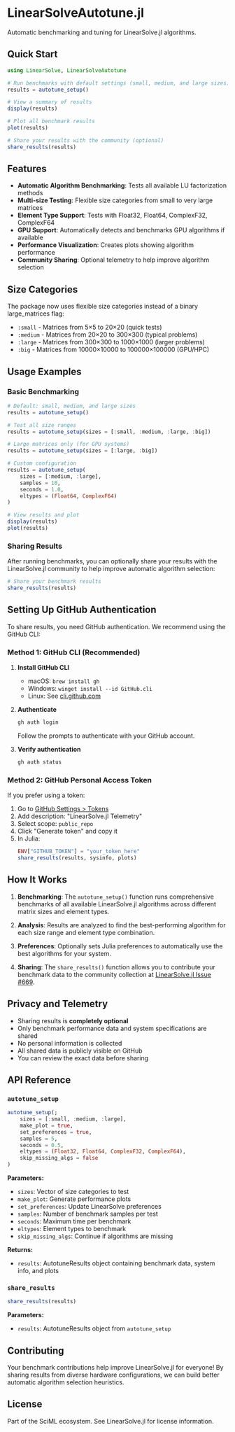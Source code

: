 # LinearSolveAutotune.jl

Automatic benchmarking and tuning for LinearSolve.jl algorithms.

## Quick Start

```julia
using LinearSolve, LinearSolveAutotune

# Run benchmarks with default settings (small, medium, and large sizes)
results = autotune_setup()

# View a summary of results
display(results)

# Plot all benchmark results
plot(results)

# Share your results with the community (optional)
share_results(results)
```

## Features

- **Automatic Algorithm Benchmarking**: Tests all available LU factorization methods
- **Multi-size Testing**: Flexible size categories from small to very large matrices
- **Element Type Support**: Tests with Float32, Float64, ComplexF32, ComplexF64
- **GPU Support**: Automatically detects and benchmarks GPU algorithms if available
- **Performance Visualization**: Creates plots showing algorithm performance
- **Community Sharing**: Optional telemetry to help improve algorithm selection

## Size Categories

The package now uses flexible size categories instead of a binary large_matrices flag:

- `:small` - Matrices from 5×5 to 20×20 (quick tests)
- `:medium` - Matrices from 20×20 to 300×300 (typical problems)
- `:large` - Matrices from 300×300 to 1000×1000 (larger problems)
- `:big` - Matrices from 10000×10000 to 100000×100000 (GPU/HPC)

## Usage Examples

### Basic Benchmarking

```julia
# Default: small, medium, and large sizes
results = autotune_setup()

# Test all size ranges
results = autotune_setup(sizes = [:small, :medium, :large, :big])

# Large matrices only (for GPU systems)
results = autotune_setup(sizes = [:large, :big])

# Custom configuration
results = autotune_setup(
    sizes = [:medium, :large],
    samples = 10,
    seconds = 1.0,
    eltypes = (Float64, ComplexF64)
)

# View results and plot
display(results)
plot(results)
```

### Sharing Results

After running benchmarks, you can optionally share your results with the LinearSolve.jl community to help improve automatic algorithm selection:

```julia
# Share your benchmark results
share_results(results)
```

## Setting Up GitHub Authentication

To share results, you need GitHub authentication. We recommend using the GitHub CLI:

### Method 1: GitHub CLI (Recommended)

1. **Install GitHub CLI**
   - macOS: `brew install gh`
   - Windows: `winget install --id GitHub.cli`
   - Linux: See [cli.github.com](https://cli.github.com/manual/installation)

2. **Authenticate**
   ```bash
   gh auth login
   ```
   Follow the prompts to authenticate with your GitHub account.

3. **Verify authentication**
   ```bash
   gh auth status
   ```

### Method 2: GitHub Personal Access Token

If you prefer using a token:

1. Go to [GitHub Settings > Tokens](https://github.com/settings/tokens/new)
2. Add description: "LinearSolve.jl Telemetry"
3. Select scope: `public_repo`
4. Click "Generate token" and copy it
5. In Julia:
   ```julia
   ENV["GITHUB_TOKEN"] = "your_token_here"
   share_results(results, sysinfo, plots)
   ```

## How It Works

1. **Benchmarking**: The `autotune_setup()` function runs comprehensive benchmarks of all available LinearSolve.jl algorithms across different matrix sizes and element types.

2. **Analysis**: Results are analyzed to find the best-performing algorithm for each size range and element type combination.

3. **Preferences**: Optionally sets Julia preferences to automatically use the best algorithms for your system.

4. **Sharing**: The `share_results()` function allows you to contribute your benchmark data to the community collection at [LinearSolve.jl Issue #669](https://github.com/SciML/LinearSolve.jl/issues/669).

## Privacy and Telemetry

- Sharing results is **completely optional**
- Only benchmark performance data and system specifications are shared
- No personal information is collected
- All shared data is publicly visible on GitHub
- You can review the exact data before sharing

## API Reference

### `autotune_setup`

```julia
autotune_setup(;
    sizes = [:small, :medium, :large],
    make_plot = true,
    set_preferences = true,
    samples = 5,
    seconds = 0.5,
    eltypes = (Float32, Float64, ComplexF32, ComplexF64),
    skip_missing_algs = false
)
```

**Parameters:**
- `sizes`: Vector of size categories to test
- `make_plot`: Generate performance plots
- `set_preferences`: Update LinearSolve preferences
- `samples`: Number of benchmark samples per test
- `seconds`: Maximum time per benchmark
- `eltypes`: Element types to benchmark
- `skip_missing_algs`: Continue if algorithms are missing

**Returns:**
- `results`: AutotuneResults object containing benchmark data, system info, and plots

### `share_results`

```julia
share_results(results)
```

**Parameters:**
- `results`: AutotuneResults object from `autotune_setup`

## Contributing

Your benchmark contributions help improve LinearSolve.jl for everyone! By sharing results from diverse hardware configurations, we can build better automatic algorithm selection heuristics.

## License

Part of the SciML ecosystem. See LinearSolve.jl for license information.